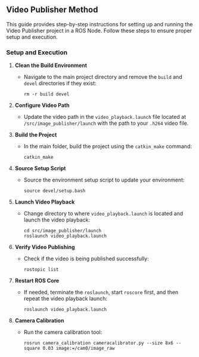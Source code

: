 ## Video Publisher Method

This guide provides step-by-step instructions for setting up and running the Video Publisher project in a ROS Node. Follow these steps to ensure proper setup and execution.

### Setup and Execution

1. **Clean the Build Environment**
   - Navigate to the main project directory and remove the `build` and `devel` directories if they exist:
     ```
     rm -r build devel
     ```

2. **Configure Video Path**
   - Update the video path in the `video_playback.launch` file located at `/src/image_publisher/launch` with the path to your `.h264` video file.

3. **Build the Project**
   - In the main folder, build the project using the `catkin_make` command:
     ```
     catkin_make
     ```

4. **Source Setup Script**
   - Source the environment setup script to update your environment:
     ```
     source devel/setup.bash
     ```

5. **Launch Video Playback**
   - Change directory to where `video_playback.launch` is located and launch the video playback:
     ```
     cd src/image_publisher/launch
     roslaunch video_playback.launch
     ```

6. **Verify Video Publishing**
   - Check if the video is being published successfully:
     ```
     rostopic list
     ```

7. **Restart ROS Core**
   - If needed, terminate the `roslaunch`, start `roscore` first, and then repeat the video playback launch:
     ```
     roslaunch video_playback.launch
     ```

8. **Camera Calibration**
   - Run the camera calibration tool:
     ```
     rosrun camera_calibration cameracalibrator.py --size 8x6 --square 0.03 image:=/cam0/image_raw
     ```
